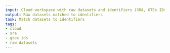 ```yaml
---
input: Cloud workspace with raw datasets and identifiers (SRA, GTEx IDs, etc)
output: Raw datasets matched to identifiers
task: Match datasets to identifiers
tags:
- cloud
- sra
- gtex ids
- raw datasets
---
```

